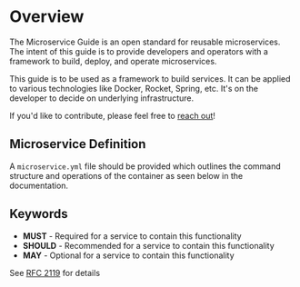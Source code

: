 # Overview

The Microservice Guide is an open standard for reusable microservices. The intent of this guide is to provide developers and operators with a framework to build, deploy, and operate microservices.

This guide is to be used as a framework to build services. It can be applied to various technologies like Docker, Rocket, Spring, etc. It's on the developer to decide on underlying infrastructure.

If you'd like to contribute, please feel free to [reach out](https://microservice.guide/#contact)!

## Microservice Definition
A `microservice.yml` file should be provided which outlines the command structure and operations of the container as seen below in the documentation.

## Keywords

- **MUST** - Required for a service to contain this functionality
- **SHOULD** - Recommended for a service to contain this functionality
- **MAY** - Optional for a service to contain this functionality

See [RFC 2119](https://tools.ietf.org/html/rfc2119) for details
